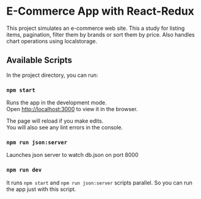 # E-Commerce App with React-Redux

This project simulates an e-commerce web site. This a study for listing items, pagination, filter them by brands or sort them by price. Also handles chart operations using localstorage.


## Available Scripts

In the project directory, you can run:

### `npm start`

Runs the app in the development mode.\
Open [http://localhost:3000](http://localhost:3000) to view it in the browser.

The page will reload if you make edits.\
You will also see any lint errors in the console.

### `npm run json:server`

Launches json server to watch db.json on port 8000

### `npm run dev`

It runs `npm start` and `npm run json:server` scripts parallel. So you can run the app just with this script.
